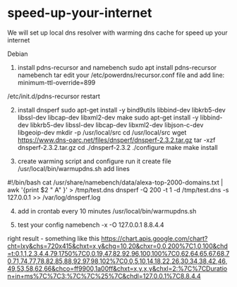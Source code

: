 # speed-up-your-internet


We will set up local dns resolver with warming dns cache for speed up your internet

Debian 
1) install pdns-recursor and namebench
sudo apt install pdns-recursor namebench tar
edit your  /etc/powerdns/recursor.conf file and add line:
minimum-ttl-override=899

/etc/init.d/pdns-recursor restart

2) install dnsperf 
sudo apt-get install -y bind9utils libbind-dev libkrb5-dev libssl-dev libcap-dev libxml2-dev make
sudo apt-get install -y libbind-dev libkrb5-dev libssl-dev libcap-dev libxml2-dev libjson-c-dev libgeoip-dev
mkdir -p /usr/local/src
cd /usr/local/src
wget https://www.dns-oarc.net/files/dnsperf/dnsperf-2.3.2.tar.gz
tar -xzf dnsperf-2.3.2.tar.gz
cd ./dnsperf-2.3.2
./configure
make
make install

3) create warming script and configure run it
create file /usr/local/bin/warmupdns.sh
add lines


#!/bin/bash
cat /usr/share/namebench/data/alexa-top-2000-domains.txt | awk  '{print $2 " A" }' > /tmp/test.dns
dnsperf -Q 200 -t 1  -d /tmp/test.dns -s 127.0.0.1 >> /var/log/dnsperf.log

4) add in crontab every 10 minutes /usr/local/bin/warmupdns.sh

5) test your config 
namebench -x -O 127.0.0.1 8.8.4.4

right result - something like this 
https://chart.apis.google.com/chart?cht=lxy&chs=720x415&chxt=x,y&chg=10,20&chxr=0,0,200%7C1,0,100&chd=t:0,1,1,2,3,4,4,79,1750%7C0,0,19,47,82,92,96,100,100%7C0,62,64,65,67,68,70,71,74,77,78,82,85,88,92,97,98,102%7C0,0,5,10,14,18,22,26,30,34,38,42,46,49,53,58,62,66&chco=ff9900,1a00ff&chxt=x,y,x,y&chxl=2:%7C%7CDuration+in+ms%7C%7C3:%7C%7C%25%7C&chdl=127.0.0.1%7C8.8.4.4






